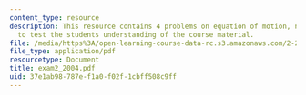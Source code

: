```yaml
---
content_type: resource
description: This resource contains 4 problems on equation of motion, natural frequency
  to test the students understanding of the course material.
file: /media/https%3A/open-learning-course-data-rc.s3.amazonaws.com/2-22-design-principles-for-ocean-vehicles-13-42-spring-2005/37e1ab98787ef1a0f02f1cbff508c9ff_exam2_2004.pdf
file_type: application/pdf
resourcetype: Document
title: exam2_2004.pdf
uid: 37e1ab98-787e-f1a0-f02f-1cbff508c9ff
---
```

